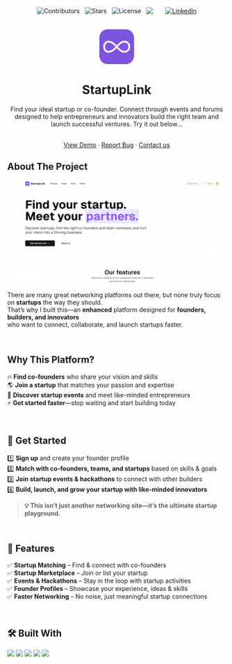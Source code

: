 
<div style="display: flex; gap: 12px; justify-content: center;">
  <img src="https://img.shields.io/github/contributors/JuaniLlaberia/StartupLink?color=blue&style=for-the-badge&logo=github" alt="Contributors">
  <img src="https://img.shields.io/github/stars/JuaniLlaberia/StartupLink?color=yellow&style=for-the-badge&logo=github" alt="Stars">
  <img src="https://img.shields.io/github/license/JuaniLlaberia/StartupLink?color=brightgreen&style=for-the-badge" alt="License">
  <img src="https://img.shields.io/github/issues/JuaniLlaberia/StartupLink?color=brightgreen&style=for-the-badge" /> &nbsp;
  <a href="[https://www.linkedin.com/in/your-linkedin/](https://www.linkedin.com/in/juan-ignacio-llaberia-241b351b3/)">
    <img src="https://img.shields.io/badge/LinkedIn-Profile-blue?style=for-the-badge&logo=linkedin" alt="LinkedIn">
  </a>
</div>

<br />
<br />
<div align="center">
  <a href="https://github.com/othneildrew/Best-README-Template">
    <img src="public/logo.png" alt="Logo" width="80" height="80">
  </a>

  <h1 align="center">StartupLink</h3>
  <p>Find your ideal startup or co-founder. Connect through events and forums designed to help entrepreneurs and innovators build the right team and launch successful ventures. Try it out below...</p>

  <p align="center">
    <br />
    <a href="https://startuplink.vercel.app/">View Demo</a> 
    &middot;
    <a href="https://startuplink.vercel.app/">Report Bug</a>
    &middot;
    <a href="mailto:juanillaberia2002@gmail.com">Contact us</a>
  </p>
</div>

## About The Project

<img src="public/home-page-img.png" alt="Landing photo">


There are many great networking platforms out there, but none truly focus on **startups** the way they should.  
That’s why I built this—an **enhanced** platform designed for **founders, builders, and innovators**  
who want to connect, collaborate, and launch startups faster.  

<br />

## Why This Platform?  

🔥 **Find co-founders** who share your vision and skills  
🌎 **Join a startup** that matches your passion and expertise  
📅 **Discover startup events** and meet like-minded entrepreneurs  
⚡ **Get started faster**—stop waiting and start building today  

<br />

## 🚀 Get Started  

1️⃣ **Sign up** and create your founder profile  
2️⃣ **Match with co-founders, teams, and startups** based on skills & goals  
3️⃣ **Join startup events & hackathons** to connect with other builders  
4️⃣ **Build, launch, and grow your startup with like-minded innovators**  

> **💡 This isn’t just another networking site—it’s the ultimate startup playground.**  

<br />

## 📌 Features  

✅ **Startup Matching** – Find & connect with co-founders  
✅ **Startup Marketplace** – Join or list your startup  
✅ **Events & Hackathons** – Stay in the loop with startup activities  
✅ **Founder Profiles** – Showcase your experience, ideas & skills  
✅ **Faster Networking** – No noise, just meaningful startup connections  

<br />

## 🛠 Built With  

<p align="left">
  <img src="https://img.shields.io/badge/Next.js-000000?style=for-the-badge&logo=nextdotjs&logoColor=white" />
  <img src="https://img.shields.io/badge/Tailwind_CSS-38B2AC?style=for-the-badge&logo=tailwind-css&logoColor=white" />
  <img src="https://img.shields.io/badge/PostgreSQL-316192?style=for-the-badge&logo=postgresql&logoColor=white" />
  <img src="https://img.shields.io/badge/Vercel-000000?style=for-the-badge&logo=vercel&logoColor=white" />
  <img src="https://img.shields.io/badge/React_Query-FF4154?style=for-the-badge&logo=react-query&logoColor=white" />
</p>
